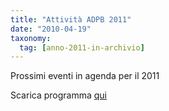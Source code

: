 ```yaml
---
title: "Attività ADPB 2011"
date: "2010-04-19"
taxonomy: 
  tag: [anno-2011-in-archivio]
---
```


Prossimi eventi in agenda per il 2011

Scarica programma [qui](http://198.211.122.197/diabetwp/wordpress/wp-content/uploads/2010/04/attivit-adpb-2011.doc)
